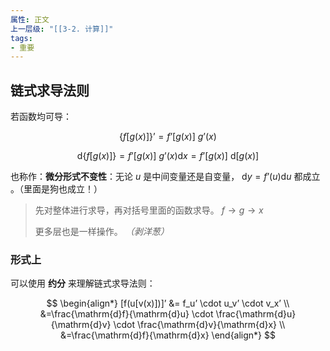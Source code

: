```yaml
---
属性: 正文
上一层级: "[[3-2. 计算]]"
tags: 
- 重要 
---
```


## 链式求导法则

若函数均可导：

$$
\{f[g(x)]\}’ = f’[g(x)] ~ g’(x)
$$

$$
\mathrm{d}\{f[g(x)]\} = f’[g(x)] ~ g’(x)\mathrm{d}x = f’[g(x)] ~ \mathrm{d}[g(x)]
$$

也称作：**微分形式不变性**：无论 $u$ 是中间变量还是自变量， $\mathrm{d}y=f’(u)\mathrm{d}u$ 都成立 。（里面是狗也成立！）

> 先对整体进行求导，再对括号里面的函数求导。 $f \to g \to x$
> 
> 更多层也是一样操作。 *（剥洋葱）* 

### 形式上

可以使用 **约分** 来理解链式求导法则：

$$
\begin{align*}
 [f(u[v(x)])]’ &= f_u’ \cdot u_v’ \cdot v_x’  \\
 &=\frac{\mathrm{d}f}{\mathrm{d}u} \cdot \frac{\mathrm{d}u}{\mathrm{d}v} \cdot \frac{\mathrm{d}v}{\mathrm{d}x} \\
 &=\frac{\mathrm{d}f}{\mathrm{d}x}
\end{align*}
$$